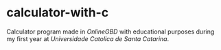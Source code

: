 # calculator-with-c

Calculator program made in *OnlineGBD* with educational purposes during my first year at *Universidade Catolica de Santa Catarina*.